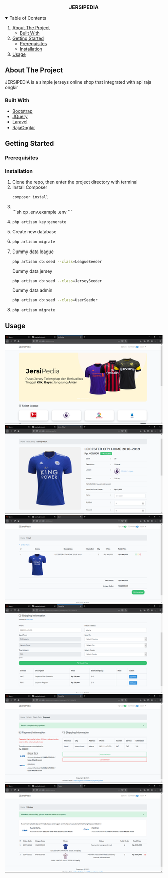 <!-- PROJECT LOGO -->
<p align="center">
  <h3 align="center">JERSIPEDIA</h3>
</p>

<!-- TABLE OF CONTENTS -->
<details open="open">
  <summary>Table of Contents</summary>
  <ol>
    <li>
      <a href="#about-the-project">About The Project</a>
      <ul>
        <li><a href="#built-with">Built With</a></li>
      </ul>
    </li>
    <li>
      <a href="#getting-started">Getting Started</a>
      <ul>
        <li><a href="#prerequisites">Prerequisites</a></li>
        <li><a href="#installation">Installation</a></li>
      </ul>
    </li>
    <li><a href="#usage">Usage</a></li>
  </ol>
</details>



<!-- ABOUT THE PROJECT -->
## About The Project

JERSIPEDIA is a simple jerseys online shop that integrated with api raja ongkir

### Built With

* [Bootstrap](https://getbootstrap.com)
* [JQuery](https://jquery.com)
* [Laravel](https://laravel.com)
* [RajaOngkir](https://rajaongkir.com)



<!-- GETTING STARTED -->
## Getting Started

### Prerequisites

### Installation

1. Clone the repo, then enter the project directory with terminal
2. Install Composer<br>
   ```sh
   composer install
   ```
3. <br>
   ```sh
   cp .env.example .env
   ```
4. 
   ```sh
   php artisan key:generate
   ```
5. Create new database
6. 
   ```sh
   php artisan migrate
   ```
7. Dummy data league
   ```sh
   php artisan db:seed --class=LeagueSeeder
   ```
   Dummy data jersey
   ```sh
   php artisan db:seed --class=JerseySeeder
   ```
   Dummy data admin
   ```sh
   php artisan db:seed --class=UserSeeder
   ```
8. 
   ```sh
   php artisan migrate
   ```

<!-- USAGE EXAMPLES -->
## Usage
<img src="public/images/ss/ss1.png" alt="ss1">
<img src="public/images/ss/ss2.png" alt="ss2">
<img src="public/images/ss/ss3.png" alt="ss3">
<img src="public/images/ss/ss4.png" alt="ss4">
<img src="public/images/ss/ss5.png" alt="ss5">
<img src="public/images/ss/ss6.png" alt="ss6">

